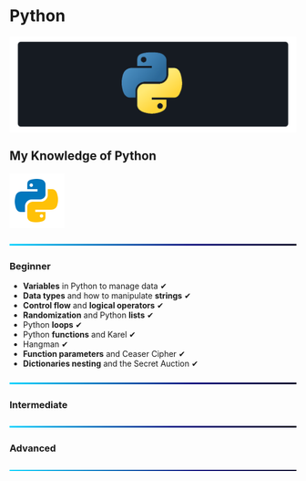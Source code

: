 # Python

<a href="#"><img src="https://github.com/fismael21/fismael21/blob/main/img/background_2/Background_Pack_2_6.png" alt="python" align="center"/></a>

## My Knowledge of Python

<a href="https://www.python.org" target="_blank"><img src="https://github.com/fismael21/fismael21/blob/main/img/python.svg" alt="python" width="96" height="96"/></a>

![BackGround](https://github.com/fismael21/fismael21/blob/main/img/Line.png)

### Beginner

- **Variables** in Python to manage data ✔
- **Data types** and how to manipulate **strings** ✔
- **Control flow** and **logical operators** ✔
- **Randomization** and Python **lists** ✔
- Python **loops** ✔
- Python **functions** and Karel ✔
- Hangman ✔
- **Function parameters** and Ceaser Cipher ✔
- **Dictionaries nesting** and the Secret Auction ✔

![BackGround](https://github.com/fismael21/fismael21/blob/main/img/Line.png)

### Intermediate

![BackGround](https://github.com/fismael21/fismael21/blob/main/img/Line.png)

### Advanced

![BackGround](https://github.com/fismael21/fismael21/blob/main/img/Line.png)
